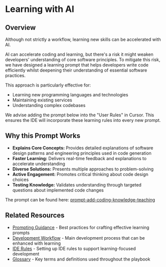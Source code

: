 # Learning with AI

## Overview

Although not strictly a workflow, learning new skills can be accelerated with AI.

AI can accelerate coding and learning, but there's a risk it might weaken developers' understanding of core software principles. To mitigate this risk, we have designed a learning prompt that helps developers write code efficiently whilst deepening their understanding of essential software practices.

This approach is particularly effective for:
- Learning new programming languages and technologies
- Maintaining existing services
- Understanding complex codebases

We advise adding the prompt below into the "User Rules" in Cursor. This ensures the IDE will incorporate these learning rules into every new prompt.

## Why this Prompt Works

- **Explains Core Concepts:** Provides detailed explanations of software design patterns and engineering principles used in code generation
- **Faster Learning:** Delivers real-time feedback and explanations to accelerate understanding
- **Diverse Solutions:** Presents multiple approaches to problem-solving
- **Active Engagement:** Promotes critical thinking about code design choices
- **Testing Knowledge:** Validates understanding through targeted questions about implemented code changes

The prompt can be found here: [prompt-add-coding-knowledge-teaching](../prompt-library/learning/prompt-add-coding-knowledge-teaching.md)

## Related Resources

- [Prompting Guidance](../prompt-library/prompting-guidance.md) - Best practices for crafting effective learning prompts
- [Development Workflow](feature-based-development/04-development.md) - Main development process that can be enhanced with learning
- [IDE Rules](../ide-rules/README.md) - Setting up IDE rules to support learning-focused development
- [Glossary](../glossary.md) - Key terms and definitions used throughout the playbook

